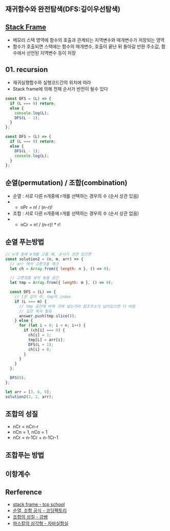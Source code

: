 ## 재귀함수와 완전탐색(DFS:깊이우선탐색)

## [Stack Frame](http://www.tcpschool.com/c/c_memory_stackframe)

- 메모리 스택 영역에 함수의 호출과 관계되는 지역변수와 매개변수가 저장되는 영역
- 함수가 호출되면 스택에는 함수의 매개변수, 호출이 끝난 뒤 돌아갈 반환 주소값, 함수에서 선언된 지역변수 등이 저장

## 01. recursion

- 재귀실행함수와 실행코드간의 위치에 따라
- Stack frame에 의해 전체 순서가 반전이 될수 있다

```js
const DFS = (L) => {
  if (L === 0) return;
  else {
    console.log(L);
    DFS(L - 1);
  }
};

const DFS = (L) => {
  if (L === 0) return;
  else {
    DFS(L - 1);
    console.log(L);
  }
};
```

## 순열(permutation) / 조합(combination)

- 순열 : 서로 다른 n개중에 r개를 선택하는 경우의 수 (순서 상관 있음)
- - nPr = n! / (n-r)!
- 조합 : 서로 다른 n개중에 r개를 선택하는 경우의 수 (순서 상관 없음)
- - nCr = n! / (n-r)! \* r!

## 순열 푸는방법

```js
// n개 중에 m개를 고를 때, 순서가 상관 있으면
const solution2 = (n, m, arr) => {
  // arr 에서 고른것을 체크
  let ch = Array.from({ length: n }, () => 0);

  // 고른것을 넣어 놓을 공간
  let tmp = Array.from({ length: m }, () => 0);

  const DFS = (L) => {
    // l은 깊이 즉, tmp의 index
    if (L === m) {
      // tmp 공간에 바꿔 가며 넣는거라 참조주소가 남아있으면 다 바뀜
      // 깊은 복사 필요
      answer.push(tmp.slice());
    } else {
      for (let i = 0; i < n; i++) {
        if (ch[i] === 0) {
          ch[i] = 1;
          tmp[L] = arr[i];
          DFS(L + 1);
          ch[i] = 0;
        }
      }
    }
  };

  DFS(0);
};

let arr = [3, 6, 9];
solution2(3, 2, arr);
```

## 조합의 성질

- nCr = nCn-r
- nCn = 1, nCo = 1
- nCr = n-1Cr + n-1Cr-1

## 조합푸는 방법

## 이항계수

## Rerference

- [stack frame - tcp school](http://www.tcpschool.com/c/c_memory_stackframe)
- [순열, 조합 공식 - 코딩팩토리](https://coding-factory.tistory.com/606)
- [조합의 성질 - 강쌤](https://m.blog.naver.com/PostView.naver?isHttpsRedirect=true&blogId=vollollov&logNo=220919085017)
- [파스칼의 삼각형 - 자바실험실](https://javalab.org/pascals_triangle/)
